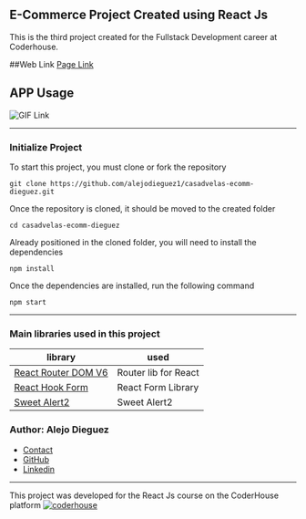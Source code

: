 ## E-Commerce Project Created using React Js

This is the third project created for the Fullstack Development career at Coderhouse.

##Web Link
[Page Link](https://casadvelas-ecomm-dieguez.web.app)

## APP Usage
![GIF Link](https://imgur.com/a/5KO69Qh)

---
### Initialize Project
To start this project, you must clone or fork the repository

    git clone https://github.com/alejodieguez1/casadvelas-ecomm-dieguez.git

Once the repository is cloned, it should be moved to the created folder

    cd casadvelas-ecomm-dieguez
    
Already positioned in the cloned folder, you will need to install the dependencies

    npm install
    
Once the dependencies are installed, run the following command

    npm start
    
    
---
### Main libraries used in this project

| library                                                          | used                      |
| ---------------------------------------------------------------- | ------------------------- |
| [React Router DOM V6](https://reactrouter.com/)                  | Router lib for React      |
| [React Hook Form](https://react-hook-form.com/)                  | React Form Library        |
| [Sweet Alert2](https://sweetalert2.github.io/l)                  | Sweet Alert2              |

### Author: Alejo Dieguez

- [Contact](mailto:alejodieguez2012@gmail.com)
- [GitHub](https://github.com/alejodieguez1)
- [Linkedin](https://www.linkedin.com/in/alejo-dieguez-b244901a9/)



---
This project was developed for the React Js course on the CoderHouse platform [![coderhouse](https://emprelatam.com/wp-content/uploads/2019/10/logos-coderhouse-01.png)](https://www.coderhouse.com/)
